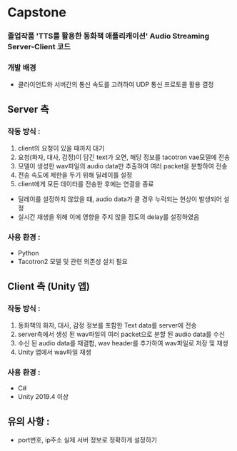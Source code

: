 # Capstone 

### 졸업작품 'TTS를 활용한 동화책 애플리캐이션' Audio Streaming Server-Client 코드

### 개발 배경 

- 클라이언트와 서버간의 통신 속도를 고려하여 UDP 통신 프로토콜 활용 결정

## Server 측 

### 작동 방식 : 

1. client의 요청이 있을 때까지 대기
2. 요청(화자, 대사, 감정)이 담긴 text가 오면, 해당 정보를 tacotron vae모델에 전송
3. 모델이 생성한 wav파일의 audio data만 추출하여 여러 packet을 분할하여 전송
4. 전송 속도에 제한을 두기 위해 딜레이를 설정
5. client에게 모든 데이터를 전송한 후에는 연결을 종료

- 딜레이를 설정하지 않았을 떄, audio data가 클 경우 누락되는 현상이 발생되어 설정
- 실시간 재생을 위해 이에 영향을 주지 않을 정도의 delay를 설정하였음

### 사용 환경 :

- Python
- Tacotron2 모델 및 관련 의존성 설치 필요

## Client 측 (Unity 앱)

### 작동 방식 :

1. 동화책의 화자, 대사, 감정 정보를 포함한 Text data를 server에 전송
2. server측에서 생성 된 wav파일의 여러 packet으로 분할 된 audio data를 수신
3. 수신 된 audio data를 재결합, wav header를 추가하여 wav파일로 저장 및 재생
4. Unity 앱에서 wav파일 재생 

### 사용 환경 :

- C#
- Unity 2019.4 이상

## 유의 사항 :

- port번호, ip주소 실제 서버 정보로 정확하게 설정하기
